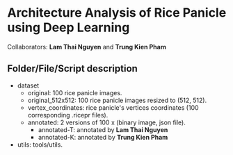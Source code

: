 # Architecture Analysis of Rice Panicle using Deep Learning

Collaborators: **Lam Thai Nguyen** and **Trung Kien Pham**

## Folder/File/Script description

- dataset
  - original: 100 rice panicle images.
  - original_512x512: 100 rice panicle images resized to (512, 512).
  - vertex_coordinates: rice panicle's vertices coordinates (100 corresponding .ricepr files).
  - annotated: 2 versions of 100 x (binary image, json file).
    - annotated-T: annotated by **Lam Thai Nguyen**
    - annotated-K: annotated by **Trung Kien Pham**
- utils: tools/utils.